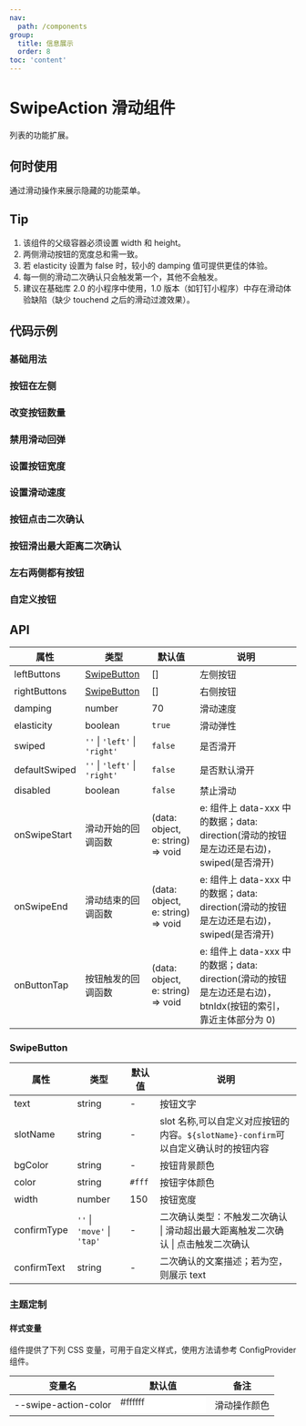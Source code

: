 ```yaml
---
nav:
  path: /components
group:
  title: 信息展示
  order: 8
toc: 'content'
---
```


# SwipeAction 滑动组件

<!-- <code src="../../docs/components/compatibility.tsx" inline="true"></code> -->

列表的功能扩展。

## 何时使用

通过滑动操作来展示隐藏的功能菜单。

## Tip

1. 该组件的父级容器必须设置 width 和 height。
2. 两侧滑动按钮的宽度总和需一致。
3. 若 elasticity 设置为 false 时，较小的 damping 值可提供更佳的体验。
4. 每一侧的滑动二次确认只会触发第一个，其他不会触发。
5. 建议在基础库 2.0 的小程序中使用，1.0 版本（如钉钉小程序）中存在滑动体验缺陷（缺少 touchend 之后的滑动过渡效果）。

## 代码示例

### 基础用法

<code src='../../demo/pages/SwipeAction/index'></code>

### 按钮在左侧

<!-- <code src='pages/SwipeActionLeft/index'></code> -->

### 改变按钮数量

<!-- <code src='pages/SwipeActionNumber/index'></code> -->

### 禁用滑动回弹

<!-- <code src='pages/SwipeActionAnimation/index'></code> -->

### 设置按钮宽度

<!-- <code src='pages/SwipeActionWidth/index'></code> -->

### 设置滑动速度

<!-- <code src='pages/SwipeActionSpeed/index'></code> -->

### 按钮点击二次确认

<!-- <code src='pages/SwipeActionTap/index'></code> -->

### 按钮滑出最大距离二次确认

<!-- <code src='pages/SwipeActionMove/index'></code> -->

### 左右两侧都有按钮

<!-- <code src='pages/SwipeActionLeftRight/index'></code> -->

### 自定义按钮

<!-- <code src='pages/SwipeActionSlot/index'></code> -->

## API

| 属性          | 类型                          | 默认值                            | 说明                                                                                                         |
| ------------- | ----------------------------- | --------------------------------- | ------------------------------------------------------------------------------------------------------------ |
| leftButtons   | [SwipeButton](#SwipeButton)   | []                                | 左侧按钮                                                                                                     |
| rightButtons  | [SwipeButton](#SwipeButton)   | []                                | 右侧按钮                                                                                                     |
| damping       | number                        | 70                                | 滑动速度                                                                                                     |
| elasticity    | boolean                       | `true`                            | 滑动弹性                                                                                                     |
| swiped        | `''` \| `'left'` \| `'right'` | `false`                           | 是否滑开                                                                                                     |
| defaultSwiped | `''` \| `'left'` \| `'right'` | `false`                           | 是否默认滑开                                                                                                 |
| disabled      | boolean                       | `false`                           | 禁止滑动                                                                                                     |
| onSwipeStart  | 滑动开始的回调函数            | (data: object, e: string) => void | e: 组件上 data-xxx 中的数据；data: direction(滑动的按钮是左边还是右边)，swiped(是否滑开)                     |
| onSwipeEnd    | 滑动结束的回调函数            | (data: object, e: string) => void | e: 组件上 data-xxx 中的数据；data: direction(滑动的按钮是左边还是右边)，swiped(是否滑开)                     |
| onButtonTap   | 按钮触发的回调函数            | (data: object, e: string) => void | e: 组件上 data-xxx 中的数据；data: direction(滑动的按钮是左边还是右边)，btnIdx(按钮的索引，靠近主体部分为 0) |

### SwipeButton

| 属性        | 类型                        | 默认值 | 说明                                                                                |
| ----------- | --------------------------- | ------ | ----------------------------------------------------------------------------------- |
| text        | string                      | -      | 按钮文字                                                                            |
| slotName    | string                      | -      | slot 名称,可以自定义对应按钮的内容。`${slotName}-confirm`可以自定义确认时的按钮内容 |
| bgColor     | string                      | -      | 按钮背景颜色                                                                        |
| color       | string                      | `#fff` | 按钮字体颜色                                                                        |
| width       | number                      | 150    | 按钮宽度                                                                            |
| confirmType | `''` \| `'move'` \| `'tap'` | -      | 二次确认类型：不触发二次确认 \| 滑动超出最大距离触发二次确认 \| 点击触发二次确认    |
| confirmText | string                      | -      | 二次确认的文案描述；若为空，则展示 text                                             |

### 主题定制

#### 样式变量

组件提供了下列 CSS 变量，可用于自定义样式，使用方法请参考 ConfigProvider 组件。

| 变量名               | 默认值                                                                                            | 备注         |
| -------------------- | ------------------------------------------------------------------------------------------------- | ------------ |
| --swipe-action-color | <div style="width: 150px; height: 30px; background-color: #ffffff; color: #333333;">#ffffff</div> | 滑动操作颜色 |
